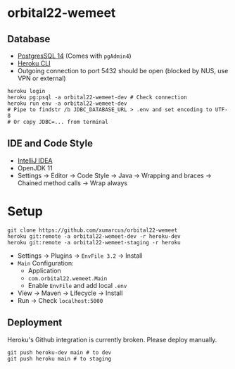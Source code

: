 # orbital22-wemeet

## Database
- [PostgresSQL 14](https://www.postgresql.org/download/) (Comes with `pgAdmin4`)
- [Heroku CLI](https://devcenter.heroku.com/articles/heroku-cli#install-the-heroku-cli)
- Outgoing connection to port 5432 should be open (blocked by NUS, use VPN or external)
```shell
heroku login
heroku pg:psql -a orbital22-wemeet-dev # Check connection
heroku run env -a orbital22-wemeet-dev
# Pipe to findstr /b JDBC_DATABASE_URL > .env and set encoding to UTF-8
# Or copy JDBC=... from terminal 
```

## IDE and Code Style
- [IntelliJ IDEA](https://www.jetbrains.com/idea/download/) 
- OpenJDK 11
- Settings &rarr; Editor &rarr; Code Style &rarr; Java &rarr; Wrapping and braces &rarr; Chained method calls &rarr; Wrap always

# Setup
```shell
git clone https://github.com/xumarcus/orbital22-wemeet
heroku git:remote -a orbital22-wemeet-dev -r heroku-dev
heroku git:remote -a orbital22-wemeet-staging -r heroku
```
- Settings &rarr; Plugins &rarr; `EnvFile 3.2` &rarr; Install
- `Main` Configuration:
  - Application
  - `com.orbital22.wemeet.Main`
  - Enable `EnvFile` and add local `.env`
- View &rarr; Maven &rarr; Lifecycle &rarr; Install
- Run &rarr; Check `localhost:5000`

## Deployment
Heroku's Github integration is currently broken. Please deploy manually.
```shell
git push heroku-dev main # to dev
git push heroku main # to staging
```
